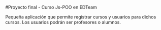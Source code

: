 #Proyecto final - Curso Js-POO en EDTeam

Pequeña aplicación que permite registrar cursos y usuarios para dichos cursos. 
Los usuarios podrán ser profesores o alumnos.